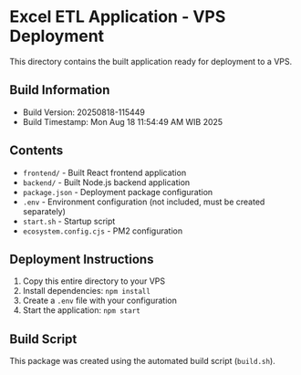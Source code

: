 # Excel ETL Application - VPS Deployment

This directory contains the built application ready for deployment to a VPS.

## Build Information
- Build Version: 20250818-115449
- Build Timestamp: Mon Aug 18 11:54:49 AM WIB 2025

## Contents
- `frontend/` - Built React frontend application
- `backend/` - Built Node.js backend application
- `package.json` - Deployment package configuration
- `.env` - Environment configuration (not included, must be created separately)
- `start.sh` - Startup script
- `ecosystem.config.cjs` - PM2 configuration

## Deployment Instructions

1. Copy this entire directory to your VPS
2. Install dependencies: `npm install`
3. Create a `.env` file with your configuration
4. Start the application: `npm start`

## Build Script
This package was created using the automated build script (`build.sh`).
